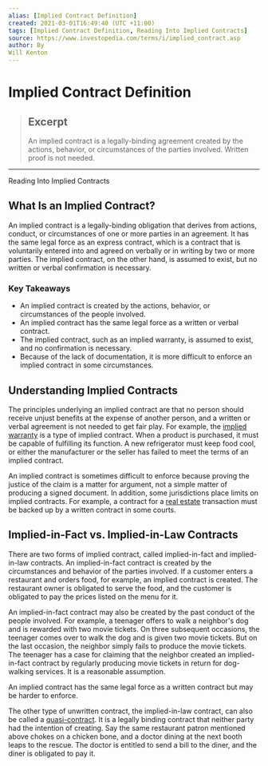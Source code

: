 ```yaml
---
alias: [Implied Contract Definition]
created: 2021-03-01T16:49:40 (UTC +11:00)
tags: [Implied Contract Definition, Reading Into Implied Contracts]
source: https://www.investopedia.com/terms/i/implied_contract.asp
author: By
Will Kenton
---
```


# Implied Contract Definition

> ## Excerpt
> An implied contract is a legally-binding agreement created by the actions, behavior, or circumstances of the parties involved. Written proof is not needed.

---

Reading Into Implied Contracts
## What Is an Implied Contract?

An implied contract is a legally-binding obligation that derives from actions, conduct, or circumstances of one or more parties in an agreement. It has the same legal force as an express contract, which is a contract that is voluntarily entered into and agreed on verbally or in writing by two or more parties. The implied contract, on the other hand, is assumed to exist, but no written or verbal confirmation is necessary.

### Key Takeaways

-   An implied contract is created by the actions, behavior, or circumstances of the people involved.
-   An implied contract has the same legal force as a written or verbal contract.
-   The implied contract, such as an implied warranty, is assumed to exist, and no confirmation is necessary.
-   Because of the lack of documentation, it is more difficult to enforce an implied contract in some circumstances.

## Understanding Implied Contracts

The principles underlying an implied contract are that no person should receive unjust benefits at the expense of another person, and a written or verbal agreement is not needed to get fair play. For example, the [implied warranty](https://www.investopedia.com/terms/i/implied-warranty.asp) is a type of implied contract. When a product is purchased, it must be capable of fulfilling its function. A new refrigerator must keep food cool, or either the manufacturer or the seller has failed to meet the terms of an implied contract.

An implied contract is sometimes difficult to enforce because proving the justice of the claim is a matter for argument, not a simple matter of producing a signed document. In addition, some jurisdictions place limits on implied contracts. For example, a contract for a [real estate](https://www.investopedia.com/terms/r/realestate.asp) transaction must be backed up by a written contract in some courts.

## Implied-in-Fact vs. Implied-in-Law Contracts

There are two forms of implied contract, called implied-in-fact and implied-in-law contracts. An implied-in-fact contract is created by the circumstances and behavior of the parties involved. If a customer enters a restaurant and orders food, for example, an implied contract is created. The restaurant owner is obligated to serve the food, and the customer is obligated to pay the prices listed on the menu for it.

An implied-in-fact contract may also be created by the past conduct of the people involved. For example, a teenager offers to walk a neighbor's dog and is rewarded with two movie tickets. On three subsequent occasions, the teenager comes over to walk the dog and is given two movie tickets. But on the last occasion, the neighbor simply fails to produce the movie tickets. The teenager has a case for claiming that the neighbor created an implied-in-fact contract by regularly producing movie tickets in return for dog-walking services. It is a reasonable assumption.

An implied contract has the same legal force as a written contract but may be harder to enforce.

The other type of unwritten contract, the implied-in-law contract, can also be called a [quasi-contract](https://www.investopedia.com/terms/q/quasi-contract.asp). It is a legally binding contract that neither party had the intention of creating. Say the same restaurant patron mentioned above chokes on a chicken bone, and a doctor dining at the next booth leaps to the rescue. The doctor is entitled to send a bill to the diner, and the diner is obligated to pay it.

